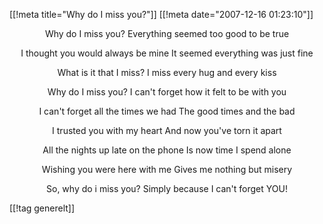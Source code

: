 [[!meta  title="Why do I miss you?"]]
[[!meta  date="2007-12-16 01:23:10"]]
<div align="center">Why do I miss you?
Everything seemed too good to be true

I thought you would always be mine
It seemed everything was just fine

What is it that I miss?
I miss every hug and every kiss

Why do I miss you?
I can't forget how it felt to be with you

I can't forget all the times we had
The good times and the bad

I trusted you with my heart
And now you've torn it apart

All the nights up late on the phone
Is now time I spend alone

Wishing you were here with me
Gives me nothing but misery

So, why do i miss you?
Simply because I can't forget YOU!</div>

[[!tag  generelt]]